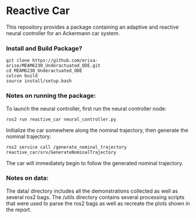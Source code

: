 Reactive Car
=============

This repository provides a package containing an adaptive and reactive neural controller for an Ackermann car system.

### Install and Build Package?
```
git clone https://github.com/erisa-arise/MEAM6230_Underactuated_ODE.git
cd MEAM6230_Underactuated_ODE
colcon build
source install/setup.bash
```

### Notes on running the package:
To launch the neural controller, first run the neural controller node:

```
ros2 run reactive_car neural_controller.py
```

Initialize the car somewhere along the nominal trajectory, then generate the nominal trajectory:

```
ros2 service call /generate_nominal_trajectory reactive_car/srv/GenerateNominalTrajectory
```

The car will immediately begin to follow the generated nominal trajectory.


### Notes on data:
The data/ directory includes all the demonstrations collected as well as several ros2 bags. The /utils directory contains several processing scripts that were used to parse the ros2 bags as well as recreate the plots shown in the report.
